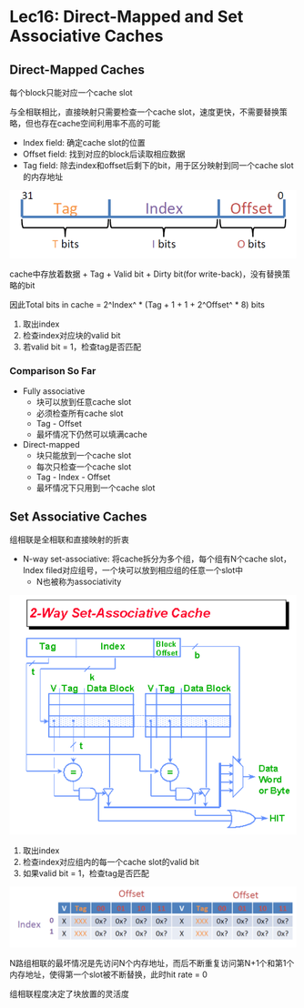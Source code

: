 # Lec16: Direct-Mapped and Set Associative Caches

## Direct-Mapped Caches

每个block只能对应一个cache slot

与全相联相比，直接映射只需要检查一个cache slot，速度更快，不需要替换策略，但也存在cache空间利用率不高的可能

- Index field: 确定cache slot的位置
- Offset field: 找到对应的block后读取相应数据
- Tag field: 除去index和offset后剩下的bit，用于区分映射到同一个cache slot的内存地址

<img src="assets/image-20220714150231998.png" alt="image-20220714150231998" style="zoom:67%;" />

cache中存放着数据 + Tag + Valid bit + Dirty bit(for write-back)，没有替换策略的bit

因此Total bits in cache = 2^Index^ \* (Tag + 1 + 1 + 2^Offset^ \* 8) bits

1. 取出index
2. 检查index对应块的valid bit
3. 若valid bit = 1，检查tag是否匹配

### Comparison So Far

- Fully associative
  - 块可以放到任意cache slot
  - 必须检查所有cache slot
  - Tag - Offset
  - 最坏情况下仍然可以填满cache
- Direct-mapped
  - 块只能放到一个cache slot
  - 每次只检查一个cache slot
  - Tag - Index - Offset
  - 最坏情况下只用到一个cache slot

## Set Associative Caches

组相联是全相联和直接映射的折衷

- N-way set-associative: 将cache拆分为多个组，每个组有N个cache slot，Index filed对应组号，一个块可以放到相应组的任意一个slot中
  - N也被称为associativity

<img src="assets/image-20220714154837822.png" alt="image-20220714154837822" style="zoom:67%;" />

1. 取出index
2. 检查index对应组内的每一个cache slot的valid bit
3. 如果valid bit = 1，检查tag是否匹配

<img src="assets/image-20220714153806618.png" alt="image-20220714153806618" style="zoom:67%;" />

N路组相联的最坏情况是先访问N个内存地址，而后不断重复访问第N+1个和第1个内存地址，使得第一个slot被不断替换，此时hit rate = 0

组相联程度决定了块放置的灵活度


